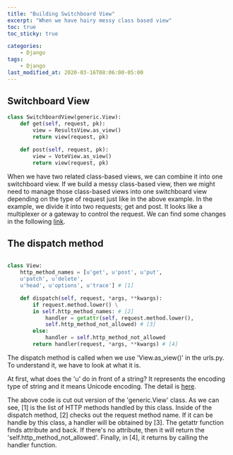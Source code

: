 ```yaml
---
title: "Building Switchboard View"
excerpt: "When we have hairy messy class based view"
toc: true
toc_sticky: true 

categories:
    - Django
tags:
    - Django
last_modified_at: 2020-03-16T08:06:00-05:00
---
```


## Switchboard View 
```python
class SwitchboardView(generic.View):
    def get(self, request, pk):
        view = ResultsView.as_view()
        return view(request, pk)

    def post(self, request, pk):
        view = VoteView.as_view()
        return view(request, pk)
```

When we have two related class-based views, we can combine it into one switchboard view. If we build a messy class-based view, then we might need to manage those class-based views into one switchboard view depending on the type of request just like in the above example. In the example, we divide it into two requests; get and post. It looks like a multiplexer or a gateway to control the request. We can find some changes in the following [link](https://github.com/devjunhong/django-polls-tutorial/commit/9da8c2e93f3dc4a0b850ad5e0574c600e277af45).


## The dispatch method 
```python

class View:
    http_method_names = [u'get', u'post', u'put', 
    u'patch', u'delete',
    u'head', u'options', u'trace'] # [1]

    def dispatch(self, request, *args, **kwargs):
        if request.method.lower() \
        in self.http_method_names: # [2]
            handler = getattr(self, request.method.lower(),
            self.http_method_not_allowed) # [3]
        else:
            handler = self.http_method_not_allowed
        return handler(request, *args, **kwargs) # [4]
```
The dispatch method is called when we use 'View.as_view()' in the urls.py. To understand it, we have to look at what it is. 

At first, what does the 'u' do in front of a string? It represents the encoding type of string and it means Unicode encoding. The detail is [here](https://stackoverflow.com/questions/11279331/what-does-the-u-symbol-mean-in-front-of-string-values). 

The above code is cut out version of the 'generic.View' class. As we can see, [1] is the list of HTTP methods handled by this class. Inside of the dispatch method, [2] checks out the request method name. If it can be handle by this class, a handler will be obtained by [3]. The getattr function finds attribute and back. If there's no attribute, then it will return the 'self.http_method_not_allowed'. Finally, in [4], it returns by calling the handler function.
